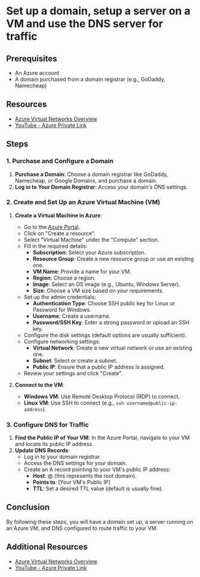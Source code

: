 # Set up a domain, setup a server on a VM and use the DNS server for traffic


## Prerequisites
- An Azure account
- A domain purchased from a domain registrar (e.g., GoDaddy, Namecheap)

## Resources
- [Azure Virtual Networks Overview](https://learn.microsoft.com/en-us/azure/virtual-network/virtual-networks-overview)
- [YouTube - Azure Private Link](https://www.youtube.com/watch?v=57ZwdztCx2w)

## Steps

### 1. Purchase and Configure a Domain
1. **Purchase a Domain**: Choose a domain registrar like GoDaddy, Namecheap, or Google Domains, and purchase a domain.
2. **Log in to Your Domain Registrar**: Access your domain's DNS settings.

### 2. Create and Set Up an Azure Virtual Machine (VM)
1. **Create a Virtual Machine in Azure**:
    - Go to the [Azure Portal](https://portal.azure.com/).
    - Click on "Create a resource".
    - Select "Virtual Machine" under the "Compute" section.
    - Fill in the required details:
        - **Subscription**: Select your Azure subscription.
        - **Resource Group**: Create a new resource group or use an existing one.
        - **VM Name**: Provide a name for your VM.
        - **Region**: Choose a region.
        - **Image**: Select an OS image (e.g., Ubuntu, Windows Server).
        - **Size**: Choose a VM size based on your requirements.
    - Set up the admin credentials:
        - **Authentication Type**: Choose SSH public key for Linux or Password for Windows.
        - **Username**: Create a username.
        - **Password/SSH Key**: Enter a strong password or upload an SSH key.
    - Configure the disk settings (default options are usually sufficient).
    - Configure networking settings:
        - **Virtual Network**: Create a new virtual network or use an existing one.
        - **Subnet**: Select or create a subnet.
        - **Public IP**: Ensure that a public IP address is assigned.
    - Review your settings and click "Create".

2. **Connect to the VM**:
    - **Windows VM**: Use Remote Desktop Protocol (RDP) to connect.
    - **Linux VM**: Use SSH to connect (e.g., `ssh username@public-ip-address`).

### 3. Configure DNS for Traffic
1. **Find the Public IP of Your VM**: In the Azure Portal, navigate to your VM and locate its public IP address.
2. **Update DNS Records**:
    - Log in to your domain registrar.
    - Access the DNS settings for your domain.
    - Create an A record pointing to your VM's public IP address:
        - **Host**: @ (this represents the root domain).
        - **Points to**: [Your VM's Public IP]
        - **TTL**: Set a desired TTL value (default is usually fine).

## Conclusion
By following these steps, you will have a domain set up, a server running on an Azure VM, and DNS configured to route traffic to your VM. 

## Additional Resources
- [Azure Virtual Networks Overview](https://learn.microsoft.com/en-us/azure/virtual-network/virtual-networks-overview)
- [YouTube - Azure Private Link](https://www.youtube.com/watch?v=57ZwdztCx2w&pp=ygUSYXp1cmUgcHJpdmF0ZSBsaW5r)
